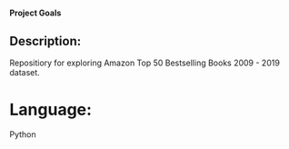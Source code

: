 #### Project Goals
## Description:
Repositiory for exploring Amazon Top 50 Bestselling Books 2009 - 2019 dataset.

# Language:
Python